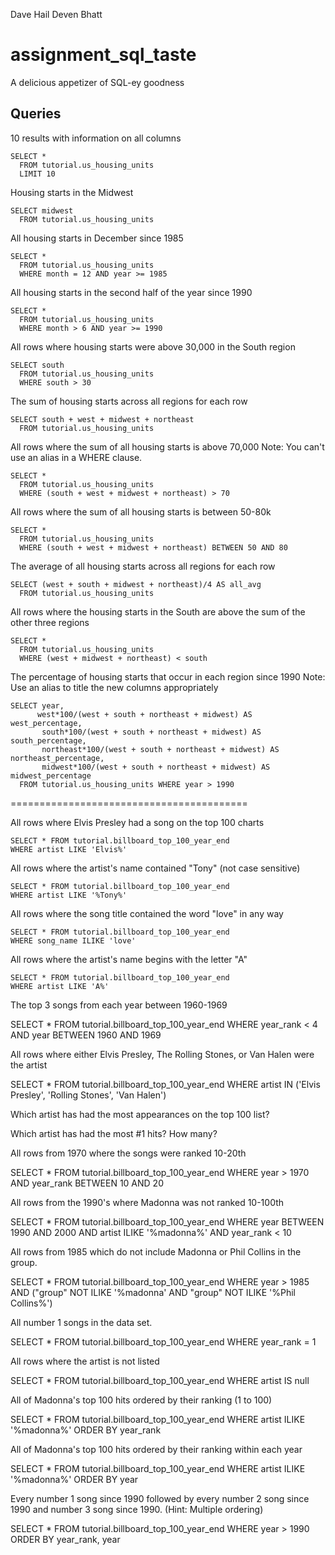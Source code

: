 Dave Hail
Deven Bhatt

# assignment_sql_taste
A delicious appetizer of SQL-ey goodness


## Queries

10 results with information on all columns

    SELECT *
      FROM tutorial.us_housing_units
      LIMIT 10

Housing starts in the Midwest

    SELECT midwest
      FROM tutorial.us_housing_units


All housing starts in December since 1985

    SELECT *
      FROM tutorial.us_housing_units
      WHERE month = 12 AND year >= 1985

All housing starts in the second half of the year since 1990

    SELECT *
      FROM tutorial.us_housing_units
      WHERE month > 6 AND year >= 1990

All rows where housing starts were above 30,000 in the South region

    SELECT south
      FROM tutorial.us_housing_units
      WHERE south > 30

The sum of housing starts across all regions for each row

    SELECT south + west + midwest + northeast
      FROM tutorial.us_housing_units

All rows where the sum of all housing starts is above 70,000 Note: You can't use an alias in a WHERE clause.

    SELECT *
      FROM tutorial.us_housing_units
      WHERE (south + west + midwest + northeast) > 70

All rows where the sum of all housing starts is between 50-80k

    SELECT *
      FROM tutorial.us_housing_units
      WHERE (south + west + midwest + northeast) BETWEEN 50 AND 80

The average of all housing starts across all regions for each row

    SELECT (west + south + midwest + northeast)/4 AS all_avg
      FROM tutorial.us_housing_units

All rows where the housing starts in the South are above the sum of the other three regions

    SELECT *
      FROM tutorial.us_housing_units
      WHERE (west + midwest + northeast) < south

The percentage of housing starts that occur in each region since 1990 Note: Use an alias to title the new columns appropriately

    SELECT year,
          west*100/(west + south + northeast + midwest) AS west_percentage,
           south*100/(west + south + northeast + midwest) AS south_percentage,
           northeast*100/(west + south + northeast + midwest) AS northeast_percentage,
           midwest*100/(west + south + northeast + midwest) AS midwest_percentage
      FROM tutorial.us_housing_units WHERE year > 1990

=========================================

All rows where Elvis Presley had a song on the top 100 charts

    SELECT * FROM tutorial.billboard_top_100_year_end
    WHERE artist LIKE 'Elvis%'

All rows where the artist's name contained "Tony" (not case sensitive)

    SELECT * FROM tutorial.billboard_top_100_year_end
    WHERE artist LIKE '%Tony%'

All rows where the song title contained the word "love" in any way

    SELECT * FROM tutorial.billboard_top_100_year_end
    WHERE song_name ILIKE 'love'

All rows where the artist's name begins with the letter "A"

    SELECT * FROM tutorial.billboard_top_100_year_end
    WHERE artist LIKE 'A%'

The top 3 songs from each year between 1960-1969

  SELECT *
    FROM tutorial.billboard_top_100_year_end
    WHERE year_rank < 4 AND year BETWEEN 1960 AND 1969

All rows where either Elvis Presley, The Rolling Stones, or Van Halen were the artist

  SELECT *
    FROM tutorial.billboard_top_100_year_end
    WHERE artist IN ('Elvis Presley', 'Rolling Stones', 'Van Halen')

Which artist has had the most appearances on the top 100 list?

  

Which artist has had the most #1 hits? How many?



All rows from 1970 where the songs were ranked 10-20th

  SELECT *
    FROM tutorial.billboard_top_100_year_end 
    WHERE year > 1970 AND year_rank BETWEEN 10 AND 20

All rows from the 1990's where Madonna was not ranked 10-100th

  SELECT *
    FROM tutorial.billboard_top_100_year_end
    WHERE year BETWEEN 1990 AND 2000 AND artist ILIKE '%madonna%' AND year_rank < 10

All rows from 1985 which do not include Madonna or Phil Collins in the group.

  SELECT *
      FROM tutorial.billboard_top_100_year_end 
      WHERE year > 1985 AND ("group" NOT ILIKE '%madonna' AND "group" NOT ILIKE '%Phil Collins%')

All number 1 songs in the data set.

  SELECT *
    FROM tutorial.billboard_top_100_year_end 
    WHERE year_rank = 1

All rows where the artist is not listed

  SELECT *
    FROM tutorial.billboard_top_100_year_end 
    WHERE artist IS null

All of Madonna's top 100 hits ordered by their ranking (1 to 100)

  SELECT *
    FROM tutorial.billboard_top_100_year_end 
    WHERE artist ILIKE '%madonna%' ORDER BY year_rank

All of Madonna's top 100 hits ordered by their ranking within each year

  SELECT *
    FROM tutorial.billboard_top_100_year_end 
    WHERE artist ILIKE '%madonna%' ORDER BY year

Every number 1 song since 1990 followed by every number 2 song since 1990 and number 3 song since 1990. (Hint: Multiple ordering)

  SELECT *
    FROM tutorial.billboard_top_100_year_end 
    WHERE year > 1990
    ORDER BY year_rank, year







